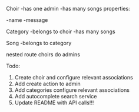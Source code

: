 Choir
-has one admin
-has many songs
properties:

-name
-message

Category
-belongs to choir
-has many songs

Song
-belongs to category

nested route choirs do admins


Todo:

1. Create choir and configure relevant associations
2. Add create action to admin
3. Add categories configure relevant associations
4. Add autocomplete search service
5. Update README with API calls!!!